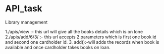 # API_task
Library management

1./apis/view  :- this url will give all the books details which is on lone
2./apis/add/6/3/ :- this url accepts 2 parameters which is first one book id and second one cardholder id.
3. add():-will adds the records when book is available and once cardholder takes books on loan.
